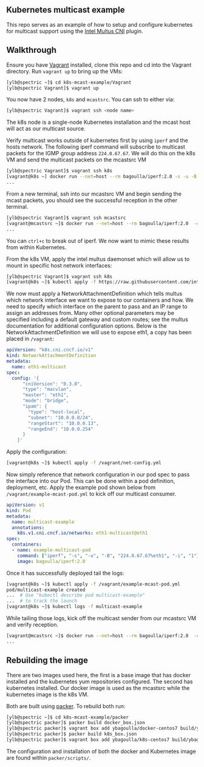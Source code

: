 Kubernetes multicast example
------------------------------

This repo serves as an example of how to setup and configure kubernetes
for multicast support using the [Intel Multus CNI](https://github.com/intel/multus-cni) plugin.


Walkthrough
------------

Ensure you have [Vagrant](https://www.vagrantup.com/) installed, clone this repo and cd into the Vagrant directory. Run `vagrant up` to bring up the VMs:

```bash
[ylb@spectric ~]$ cd k8s-mcast-example/Vagrant
[ylb@spectric Vagrant]$ vagrant up
```

You now have 2 nodes, `k8s` and `mcastsrc`. You can ssh to either via:
```bash
[ylb@spectric Vagrant]$ vagrant ssh <node name>
```

The k8s node is a single-node Kubernetes installation and the mcast host will act as our multicast source.

Verify multicast works outside of kubernetes first by using `iperf` and the hosts network.
The following iperf command will subscribe to multicast packets for the IGMP group address
`224.0.67.67`. We will do this on the k8s VM and send the multicast packets on the 
mcastsrc VM

```bash
[ylb@spectric Vagrant]$ vagrant ssh k8s
[vagrant@k8s ~] docker run --net=host --rm bagoulla/iperf:2.0 -s -u -B 224.0.67.67%eth1 -i 1
...
```

From a new terminal, ssh into our mcastsrc VM and begin sending the mcast packets, you should see the successful reception in the other terminal.
```bash
[ylb@spectric Vagrant]$ vagrant ssh mcastsrc
[vagrant@mcastsrc ~]$ docker run --net=host --rm bagoulla/iperf:2.0  -c 224.0.67.67 -u --ttl 5 -t 60 -B 10.0.0.12
...
```

You can `ctrl+c` to break out of iperf. We now want to mimic these results from within Kubernetes.

From the k8s VM, apply the intel multus daemonset which will allow us to mount in specific host network interfaces:
```bash
[ylb@spectric Vagrant]$ vagrant ssh k8s
[vagrant@k8s ~]$ kubectl apply -f https://raw.githubusercontent.com/intel/multus-cni/master/images/multus-daemonset.yml
```

We now must apply a NetworkAttachmentDefinition which tells multus which network interface we want to expose to our containers and how. We need to specify which interface on the parent to pass and an IP range to assign an addresses from. Many other optional parameters may be specified including a default gateway and custom routes; see the multus documentation for additional configuration options. Below is the NetworkAttachmentDefinition we will use to expose eth1, a copy has been placed in `/vagrant`: 

```yaml
apiVersion: "k8s.cni.cncf.io/v1" 
kind: NetworkAttachmentDefinition 
metadata: 
  name: eth1-multicast 
spec: 
  config: '{ 
      "cniVersion": "0.3.0", 
      "type": "macvlan", 
      "master": "eth1", 
      "mode": "bridge", 
      "ipam": { 
        "type": "host-local", 
        "subnet": "10.0.0.0/24", 
        "rangeStart": "10.0.0.13", 
        "rangeEnd": "10.0.0.254" 
      } 
    }' 
```

Apply the configuration:
```bash
[vagrant@k8s ~]$ kubectl apply -f /vagrant/net-config.yml 
```

Now simply reference that network configuration in our pod spec to pass the interface into our Pod. This can be done within a pod definition, deployment, etc. Apply the example pod shown below from `/vagrant/example-mcast-pod.yml` to kick off our multicast consumer.

```yaml
apiVersion: v1 
kind: Pod 
metadata: 
  name: multicast-example 
  annotations: 
    k8s.v1.cni.cncf.io/networks: eth1-multicast@eth1 
spec: 
  containers: 
  - name: example-multicast-pod 
    command: ["iperf", "-s", "-u", "-B", "224.0.67.67%eth1", "-i", "1"] 
    image: bagoulla/iperf:2.0
```

Once it has successfully deployed tail the logs:
```bash
[vagrant@k8s ~]$ kubectl apply -f /vagrant/example-mcast-pod.yml 
pod/multicast-example created
...  # Use "kubectl describe pod multicast-example"
...  # to track the launch
[vagrant@k8s ~]$ kubectl logs -f multicast-example 
```

While tailing those logs, kick off the multicast sender from our mcastsrc VM and verify reception.
```bash
[vagrant@mcastsrc ~]$ docker run --net=host --rm bagoulla/iperf:2.0  -c 224.0.67.67 -u --ttl 5 -t 5 -B 10.0.0.12
...
```

Rebuilding the image
------------------

There are two images used here, the first is a base image that has docker installed and the kubernetes yum repositories configured. The second has kubernetes installed. Our docker image is used as the mcastsrc while the kubernetes image is the k8s VM.

Both are built using [packer](https://packer.io/). To rebuild both run:

```bash
[ylb@spectric ~]$ cd k8s-mcast-example/packer
[ylb@spectric packer]$ packer build docker_box.json
[ylb@spectric packer]$ vagrant box add ybagoulla/docker-centos7 build/ybagoulla/docker-centos7/package.box
[ylb@spectric packer]$ packer build k8s_box.json
[ylb@spectric packer]$ vagrant box add ybagoulla/k8s-centos7 build/ybagoulla/k8s-centos7/package.box
```

The configuration and installation of both the docker and Kubernetes image are found within `packer/scripts/`.
